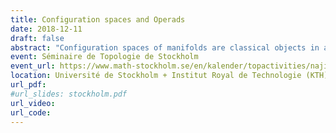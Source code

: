 ```yaml
---
title: Configuration spaces and Operads
date: 2018-12-11
draft: false
abstract: "Configuration spaces of manifolds are classical objects in algebraic topology, but studying their homotopy type is a difficult task. In this talk, I will explain how to use ideas coming from the theory of operads (and more precisely Kontsevich's proof of the formality of the little disks operads) to obtain results on the real homotopy type of configuration spaces of compact manifolds. I will also talk about recent applications."
event: Séminaire de Topologie de Stockholm
event_url: https://www.math-stockholm.se/en/kalender/topactivities/najib-idrissi-configuration-spaces-and-operads-1.862830
location: Université de Stockholm + Institut Royal de Technologie (KTH), Stockholm, Suède
url_pdf: 
#url_slides: stockholm.pdf
url_video: 
url_code: 
---
```

